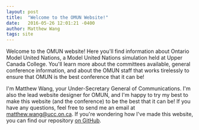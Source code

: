 ```yaml
---
layout: post
title:  "Welcome to the OMUN Website!"
date:   2016-05-26 12:01:21 -0400
author: Matthew Wang
tags: site
---
```


Welcome to the OMUN website! Here you'll find information about Ontario Model United Nations, a Model United Nations simulation held at Upper Canada College. You'll learn more about the committees available, general conference information, and about the OMUN staff that works tirelessly to ensure that OMUN is the best conference that it can be!

I'm Matthew Wang, your Under-Secretary General of Communications. I'm also the lead website designer for OMUN, and I'm happy to try my best to make this website (and the conference) to be the best that it can be! If you have any questions, feel free to send me an email at [matthew.wang@ucc.on.ca](mailto:matthew.wang@ucc.on.ca). If you're wondering how I've made this website, you can find our repository [on GitHub](https://github.com/malsf21/omun.ca).
